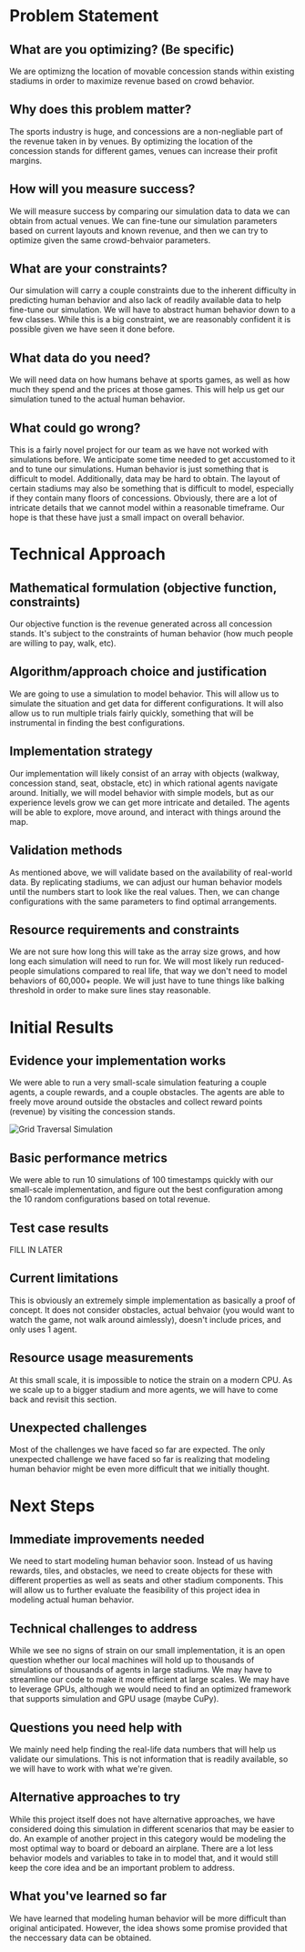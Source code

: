 # Problem Statement

## What are you optimizing? (Be specific)
We are optimizng the location of movable concession stands within existing stadiums in order to maximize revenue based on crowd behavior.

## Why does this problem matter?
The sports industry is huge, and concessions are a non-negliable part of the revenue taken in by venues. By optimizing the location of the concession stands for different games, venues can increase their profit margins.

## How will you measure success?
We will measure success by comparing our simulation data to data we can obtain from actual venues. We can fine-tune our simulation parameters based on current layouts and known revenue, and then we can try to optimize given the same crowd-behvaior parameters.

## What are your constraints?
Our simulation will carry a couple constraints due to the inherent difficulty in predicting human behavior and also lack of readily available data to help fine-tune our simulation. We will have to abstract human behavior down to a few classes. While this is a big constraint, we are reasonably confident it is possible given we have seen it done before.

## What data do you need?
We will need data on how humans behave at sports games, as well as how much they spend and the prices at those games. This will help us get our simulation tuned to the actual human behavior.

## What could go wrong?
This is a fairly novel project for our team as we have not worked with simulations before. We anticipate some time needed to get accustomed to it and to tune our simulations. Human behavior is just something that is difficult to model. Additionally, data may be hard to obtain. The layout of certain stadiums may also be something that is difficult to model, especially if they contain many floors of concessions. Obviously, there are a lot of intricate details that we cannot model within a reasonable timeframe. Our hope is that these have just a small impact on overall behavior.


# Technical Approach

## Mathematical formulation (objective function, constraints)
Our objective function is the revenue generated across all concession stands. It's subject to the constraints of human behavior (how much people are willing to pay, walk, etc).

## Algorithm/approach choice and justification
We are going to use a simulation to model behavior. This will allow us to simulate the situation and get data for different configurations. It will also allow us to run multiple trials fairly quickly, something that will be instrumental in finding the best configurations.

## Implementation strategy
Our implementation will likely consist of an array with objects (walkway, concession stand, seat, obstacle, etc) in which rational agents navigate around. Initially, we will model behavior with simple models, but as our experience levels grow we can get more intricate and detailed. The agents will be able to explore, move around, and interact with things around the map.

## Validation methods
As mentioned above, we will validate based on the availability of real-world data. By replicating stadiums, we can adjust our human behavior models until the numbers start to look like the real values. Then, we can change configurations with the same parameters to find optimal arrangements.


## Resource requirements and constraints
We are not sure how long this will take as the array size grows, and how long each simulation will need to run for. We will most likely run reduced-people simulations compared to real life, that way we don't need to model behaviors of 60,000+ people. We will just have to tune things like balking threshold in order to make sure lines stay reasonable.


# Initial Results

## Evidence your implementation works
We were able to run a very small-scale simulation featuring a couple agents, a couple rewards, and a couple obstacles. The agents are able to freely move around outside the obstacles and collect reward points (revenue) by visiting the concession stands.

![Grid Traversal Simulation](simulation.gif)


## Basic performance metrics
We were able to run 10 simulations of 100 timestamps quickly with our small-scale implementation, and figure out the best configuration among the 10 random configurations based on total revenue.

## Test case results
FILL IN LATER

## Current limitations
This is obviously an extremely simple implementation as basically a proof of concept. It does not consider obstacles, actual behvaior (you would want to watch the game, not walk around aimlessly), doesn't include prices, and only uses 1 agent.

## Resource usage measurements
At this small scale, it is impossible to notice the strain on a modern CPU. As we scale up to a bigger stadium and more agents, we will have to come back and revisit this section.

## Unexpected challenges
Most of the challenges we have faced so far are expected. The only unexpected challenge we have faced so far is realizing that modeling human behavior might be even more difficult that we initially thought.

# Next Steps

## Immediate improvements needed
We need to start modeling human behavior soon. Instead of us having rewards, tiles, and obstacles, we need to create objects for these with different properties as well as seats and other stadium components. This will allow us to further evaluate the feasibility of this project idea in modeling actual human behavior.

## Technical challenges to address
While we see no signs of strain on our small implementation, it is an open question whether our local machines will hold up to thousands of simulations of thousands of agents in large stadiums. We may have to streamline our code to make it more efficient at large scales. We may have to leverage GPUs, although we would need to find an optimized framework that supports simulation and GPU usage (maybe CuPy).

## Questions you need help with
We mainly need help finding the real-life data numbers that will help us validate our simulations. This is not information that is readily available, so we will have to work with what we're given.

## Alternative approaches to try
While this project itself does not have alternative approaches, we have considered doing this simulation in different scenarios that may be easier to do. An example of another project in this category would be modeling the most optimal way to board or deboard an airplane. There are a lot less behavior models and variables to take in to model that, and it would still keep the core idea and be an important problem to address.

## What you've learned so far
We have learned that modeling human behavior will be more difficult than original anticipated. However, the idea shows some promise provided that the neccessary data can be obtained.
